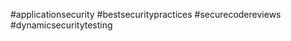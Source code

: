 #applicationsecurity #bestsecuritypractices #securecodereviews #dynamicsecuritytesting

<!---
andriandevsecops8/andriandevsecops8 is a ✨ special ✨ repository because its `README.md` (this file) appears on your GitHub profile.
You can click the Preview link to take a look at your changes.
--->
